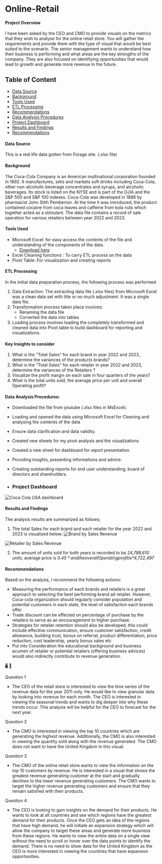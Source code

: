 # Online-Retail

#### Project Overview

I have been asked by the CEO and CMO to provide visuals on the metrics that they wish to analyse for the online retail store. You will gather the requirements and provide them with the type of visual that would be best suited to the scenario. The senior management wants to understand how their business is performing and what areas are the key strengths of the company. They are also focused on identifying opportunities that would lead to growth and generate more revenue in the future.

## Table of Content 

- [Data Source](#data-source)
- [Background](#background)
- [Tools Used](#tools-used)
- [ETL Processing](#etl-processing)
- [Recommendations](#recommendations)
- [Data Analysis Procedures](#data-analysis-procedures)
- [Project Dashboard](#project-dashboard)
- [Results and Findings](#results-and-findings)
- [Recommendations](#recommendations)

#### Data Source
This is a real life data gotten from Forage site. (.xlsx file)

#### Background
The Coca-Cola Company is an American multinational corporation founded in 1892. It manufactures, sells and markets soft drinks including Coca-Cola, other non-alcoholic beverage concentrates and syrups, and alcoholic beverages. Its stock is listed on the NYSE and is part of the DJIA and the S&P 500 and S&P 100 indexes.
Coca-Cola was developed in 1886 by pharmacist John Stith Pemberton. At the time it was introduced, the product contained cocaine from coca leaves and caffeine from kola nuts which together acted as a stimulant. The data file contains a record of sale operation for various retailers between year 2022 and 2023.

#### Tools Used 

- Microsoft Excel: for easy access the contents of the file and understanding of the components of the data.
    - [Download here](http://microsoft.com)
- Excel Cleaning functions : To carry ETL process on the data
- Pivot Table: For visualization and creating reports

#### ETL Processing

In the initial data preparation process, the following process was performed
1. Data Extraction: The extracting data file (.xlsx files) from Microsoft Excel was a clean data set with litle or no much adjustment. It was a single data file. 
2. Transformation process taken place involves:
   - Renaming the data file
   - Corverted the data into tables
4. Loading process involves loading the completely transformed and cleaned data into Pivot table to build dashboard for reporting and visualizations.
 
#### Key Insights to consider

1.	What is the "Total Sales" for each brand in year 2022 and 2023, determine the variances of the products brands?
2.	What is the "Total Sales" for each retailer in year 2022 and 2023, determine the variances of the Retailers  ?
3.	Visualize the profit margin on each sale in four quarters of the years?
4.	What is the total units sold, the average price per unit and overall Operating profit?

#### Data Analysis Procedures:

- Downloaded the file from youtube (.xlsx files in MsExcel).
- Loading and opened the data using Microsoft Excel for Cleaning and analysing the contents of the data
- Ensure data clarification and data validity.
- Created new sheets for my pivot analysis and the visualizations
- Created a new sheet for dashboard for report presentation. 
- Providing insights, presenting informations and advice.
- Creating outstanding reports for end user understanding, board of directors and shareholders.

- ### Project Dashboard

 ![Coca Cola USA dashboard](https://github.com/AlaskaDav/Cola-Cola-USA-Retailer/assets/155531290/c5e0303c-5700-4464-9587-3cc4f55c8db9)

#### Results and Findings

The analysis results are summarized as follows;
1. The total Sales for each brand and each retailer for the year 2022 and 2023 is visualized below: ![Brand by Sales Revenue](https://github.com/AlaskaDav/Cola-Cola-USA-Retailer/assets/155531290/64540b03-012d-4c21-a1bc-0a1bf614e7b9)

![Retailer by Sales Revenue](https://github.com/AlaskaDav/Cola-Cola-USA-Retailer/assets/155531290/7d62a659-e29c-432b-97c4-973c6ebea6e2)

2. The amount of units sold for both years is recorded to be *24,788,610 units*, average price is *$0.45* and the overall Operating profit is *$4,722,497*

#### Recommendations

Based on the analysis, I recommend the following actions:
 - Measuring the performance of each brands and retailers is a great approach to selecting the best performing brand ad retailer. However, Coca-cola organization should regularly consider population and potential customers in each state, the level of satisfaction each brands offer.
 - Trade discount can be effected on percentage of purchase by the retailers to serve as an encouragement to higher purchase.
 - Strategies for retailer retention should also be developed; this could include effective communication, ensure customer satisfaction, credit allowance, building trust, bonus on referral, product differentiation, price reduction, cost leadership, yearly bonus sales etc
 - Put into Consideration the educational background and business acumen of retailer or potential retailers (offering business advices) would also indirectly contribute to revenue generation.
 
🖥️
🍹


  Question 1
   - The CEO of the retail store is interested to view the time series of the revenue data for the year 2011 only. He would like to view granular data by looking into revenue for each month. The CEO is interested in viewing the seasonal trends and wants to dig deeper into why these trends occur. This analysis will be helpful for the CEO to forecast for the next year.

 Question 2
   - The CMO is interested in viewing the top 10 countries which are generating the highest revenue. Additionally, the CMO is also interested in viewing the quantity sold along with the revenue generated. The CMO does not want to have the United Kingdom in this visual.

 Question 3
   - The CMO of the online retail store wants to view the information on the top 10 customers by revenue. He is interested in a visual that shows the greatest revenue generating customer at the start and gradually declines to the lower revenue generating customers. The CMO wants to target the higher revenue generating customers and ensure that they remain satisfied with their products.

 Question 4 
  - The CEO is looking to gain insights on the demand for their products. He wants to look at all countries and see which regions have the greatest demand for their products. Once the CEO gets an idea of the regions that have high demand, he will initiate an expansion strategy which will allow the company to target these areas and generate more business from these regions. He wants to view the entire data on a single view without the need to scroll or hover over the data points to identify the demand. There is no need to show data for the United Kingdom as the CEO is more interested in viewing the countries that have expansion opportunities.
